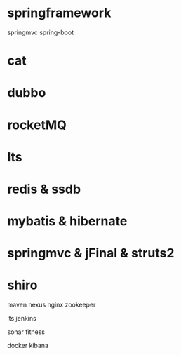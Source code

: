 # springframework

springmvc spring-boot


# cat

# dubbo

# rocketMQ

# lts

# redis & ssdb 

# mybatis & hibernate

# springmvc & jFinal & struts2

# shiro

maven nexus nginx zookeeper

lts jenkins

sonar fitness

docker kibana















